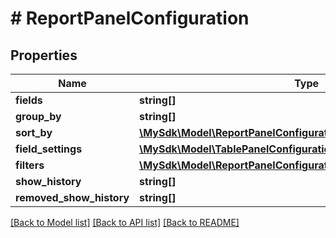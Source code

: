 # # ReportPanelConfiguration

## Properties

Name | Type | Description | Notes
------------ | ------------- | ------------- | -------------
**fields** | **string[]** |  | [optional]
**group_by** | **string[]** |  | [optional]
**sort_by** | [**\MySdk\Model\ReportPanelConfigurationSortByInner[]**](ReportPanelConfigurationSortByInner.md) |  | [optional]
**field_settings** | [**\MySdk\Model\TablePanelConfigurationRequestFieldSettingsInner[]**](TablePanelConfigurationRequestFieldSettingsInner.md) |  | [optional]
**filters** | [**\MySdk\Model\ReportPanelConfigurationFilters**](ReportPanelConfigurationFilters.md) |  | [optional]
**show_history** | **string[]** |  | [optional]
**removed_show_history** | **string[]** |  | [optional]

[[Back to Model list]](../../README.md#models) [[Back to API list]](../../README.md#endpoints) [[Back to README]](../../README.md)
